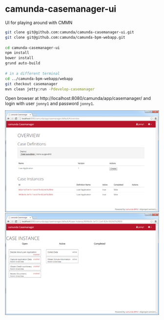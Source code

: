 camunda-casemanager-ui
======================

UI for playing around with CMMN


```bash
git clone git@github.com:camunda/camunda-casemanager-ui.git
git clone git@github.com:camunda/camunda-bpm-webapp.git

cd camunda-casemanager-ui
npm install
bower install
grund auto-build

# in a different terminal
cd ../camunda-bpm-webapp/webapp
git checkout casemanager
mvn clean jetty:run -Pdevelop-casemanager
```

Open browser at http://localhost:8080/camunda/app/casemanager/ and login with user `jonny1` and password `jonny1`.

![Casemanager - Overview][1]
![Casemanager - Case Instance Details][2]

[1]: casemanager-overview.png
[2]: casemanager-caseinstance.png
